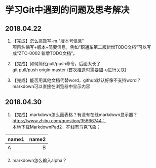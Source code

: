 # 学习Git中遇到的问题及思考解决
## 2018.04.22  

1. 【完成】怎么高效写-m "版本号信息"  
	项目名缩写+版本+简要信息，例如“职通车第二版新增TODO文档”可以写成“ZTC-0002 新增TODO文档”。

2. 【完成】如何简化pull/push命令，后面太长了  
	git pull/push origin master (首次推送时需要加-u进行关联)

3. 【完成】能否用其他文档代替word，github默认好像不支持word？  
	markdown可以直接在浏览器中显示内容
## 2018.04.30
1. 【完成】markdown怎么画表格？有没有在线markdown显示器？  
https://www.zhihu.com/question/35666744；  
本地下载MarkdownPad2，在线有马克飞象；  

|name1|name2  
|:-|-:|
|A|B|

2. markdown怎么输入alpha？  